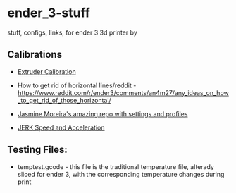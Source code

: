 # ender_3-stuff
stuff, configs, links, for ender 3 3d printer by 


## Calibrations

- [Extruder Calibration](https://mattshub.com/blogs/blog/extruder-calibration)
- How to get rid of horizontal lines/reddit - https://www.reddit.com/r/ender3/comments/an4m27/any_ideas_on_how_to_get_rid_of_those_horizontal/
- [Jasmine Moreira's amazing repo with settings and profiles](https://github.com/jasminemoreira/3D_printing)

- [JERK Speed and Acceleration](https://3dprinterly.com/how-to-get-the-perfect-jerk-acceleration-setting/)


## Testing Files:
- temptest.gcode - this file is the traditional temperature file, alterady sliced for ender 3, with the corresponding temperature changes during print
